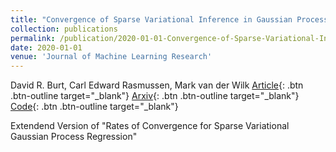```yaml
---
title: "Convergence of Sparse Variational Inference in Gaussian Processes Regression"
collection: publications
permalink: /publication/2020-01-01-Convergence-of-Sparse-Variational-Inference-in-Gaussian-Processes-Regression
date: 2020-01-01
venue: 'Journal of Machine Learning Research'
---
```

David R. Burt,  Carl Edward Rasmussen,  Mark van der Wilk
[Article](http://jmlr.org/papers/v21/19-1015.html){: .btn .btn-outline target="_blank"} [Arxiv](https://arxiv.org/abs/2008.00323){: .btn .btn-outline target="_blank"} [Code](https://github.com/markvdw/RobustGP){: .btn .btn-outline target="_blank"}

Extendend Version of "Rates of Convergence for Sparse Variational Gaussian Process Regression"
